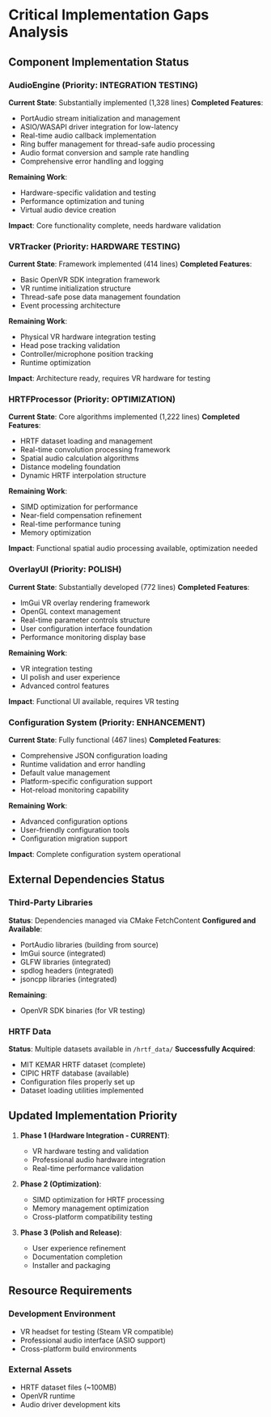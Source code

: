 # Critical Implementation Gaps Analysis

## Component Implementation Status

### AudioEngine (Priority: INTEGRATION TESTING)
**Current State**: Substantially implemented (1,328 lines)
**Completed Features**:
- PortAudio stream initialization and management
- ASIO/WASAPI driver integration for low-latency
- Real-time audio callback implementation
- Ring buffer management for thread-safe audio processing
- Audio format conversion and sample rate handling
- Comprehensive error handling and logging

**Remaining Work**:
- Hardware-specific validation and testing
- Performance optimization and tuning
- Virtual audio device creation

**Impact**: Core functionality complete, needs hardware validation

### VRTracker (Priority: HARDWARE TESTING)
**Current State**: Framework implemented (414 lines)
**Completed Features**:
- Basic OpenVR SDK integration framework
- VR runtime initialization structure
- Thread-safe pose data management foundation
- Event processing architecture

**Remaining Work**:
- Physical VR hardware integration testing
- Head pose tracking validation
- Controller/microphone position tracking
- Runtime optimization

**Impact**: Architecture ready, requires VR hardware for testing

### HRTFProcessor (Priority: OPTIMIZATION)
**Current State**: Core algorithms implemented (1,222 lines)
**Completed Features**:
- HRTF dataset loading and management
- Real-time convolution processing framework
- Spatial audio calculation algorithms
- Distance modeling foundation
- Dynamic HRTF interpolation structure

**Remaining Work**:
- SIMD optimization for performance
- Near-field compensation refinement
- Real-time performance tuning
- Memory optimization

**Impact**: Functional spatial audio processing available, optimization needed

### OverlayUI (Priority: POLISH)
**Current State**: Substantially developed (772 lines)
**Completed Features**:
- ImGui VR overlay rendering framework
- OpenGL context management
- Real-time parameter controls structure
- User configuration interface foundation
- Performance monitoring display base

**Remaining Work**:
- VR integration testing
- UI polish and user experience
- Advanced control features

**Impact**: Functional UI available, requires VR testing

### Configuration System (Priority: ENHANCEMENT)
**Current State**: Fully functional (467 lines)
**Completed Features**:
- Comprehensive JSON configuration loading
- Runtime validation and error handling
- Default value management
- Platform-specific configuration support
- Hot-reload monitoring capability

**Remaining Work**:
- Advanced configuration options
- User-friendly configuration tools
- Configuration migration support

**Impact**: Complete configuration system operational

## External Dependencies Status

### Third-Party Libraries
**Status**: Dependencies managed via CMake FetchContent
**Configured and Available**:
- PortAudio libraries (building from source)
- ImGui source (integrated)
- GLFW libraries (integrated)
- spdlog headers (integrated)
- jsoncpp libraries (integrated)

**Remaining**:
- OpenVR SDK binaries (for VR testing)

### HRTF Data
**Status**: Multiple datasets available in `/hrtf_data/`
**Successfully Acquired**:
- MIT KEMAR HRTF dataset (complete)
- CIPIC HRTF database (available)
- Configuration files properly set up
- Dataset loading utilities implemented

## Updated Implementation Priority

1. **Phase 1 (Hardware Integration - CURRENT)**:
   - VR hardware testing and validation
   - Professional audio hardware integration
   - Real-time performance validation

2. **Phase 2 (Optimization)**:
   - SIMD optimization for HRTF processing
   - Memory management optimization
   - Cross-platform compatibility testing

3. **Phase 3 (Polish and Release)**:
   - User experience refinement
   - Documentation completion
   - Installer and packaging

## Resource Requirements

### Development Environment
- VR headset for testing (Steam VR compatible)
- Professional audio interface (ASIO support)
- Cross-platform build environments

### External Assets
- HRTF dataset files (~100MB)
- OpenVR runtime
- Audio driver development kits